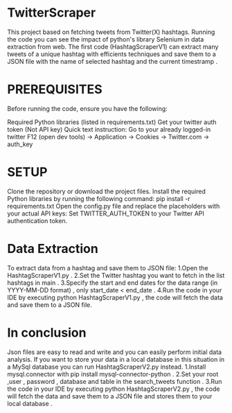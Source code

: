 # TwitterScraper

This project based on fetching tweets from Twitter(X) hashtags. Running the code you can see the impact of python's library Selenium in data extraction from web. The first code (HashtagScraperV1) can extract many tweets of a unique hashtag with efficients techniques and save them to a JSON file with the name of selected hashtag and the current timestramp .

# PREREQUISITES
Before running the code, ensure you have the following:

Required Python libraries (listed in requirements.txt)
Get your twitter auth token (Not API key)
Quick text instruction:
Go to your already logged-in twitter
F12 (open dev tools) -> Application -> Cookies -> Twitter.com -> auth_key

# SETUP
Clone the repository or download the project files.
Install the required Python libraries by running the following command:
pip install -r requirements.txt
Open the config.py file and replace the placeholders with your actual API keys:
Set TWITTER_AUTH_TOKEN to your Twitter API authentication token.

# Data Extraction
To extract data from a hashtag and save them to JSON file:
1.Open the HashtagScraperV1.py .
2.Set the Twitter hashtag you want to fetch in the list hashtags in main .
3.Specify the start and end dates for the data range (in YYYY-MM-DD format) , only start_date < end_date .
4.Run the code in your IDE by executing python HashtagScraperV1.py , the code will fetch the data and save them to a JSON file.

# In conclusion 
Json files are easy to read and write and you can easily perform initial data analysis.
If you want to store your data in a local database in this situation in a MySql database you can run HashtagScraperV2.py instead.
1.Install mysql.connector with pip install mysql-connector-python . 
2.Set your root ,user , password , database and table in the search_tweets function .
3.Run the code in your IDE by executing python HashtagScraperV2.py , the code will fetch the data and save them to a JSON file and stores them to your local database . 

